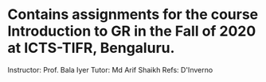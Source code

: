 # Contains assignments for the course Introduction to GR in the Fall of 2020 at ICTS-TIFR, Bengaluru.

Instructor: Prof. Bala Iyer
Tutor: Md Arif Shaikh
Refs: D'Inverno
